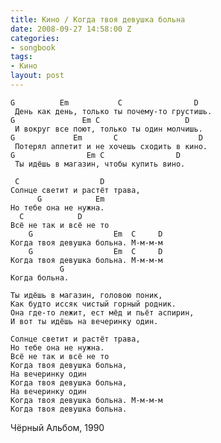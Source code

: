 ```yaml
---
title: Кино / Когда твоя девушка больна
date: 2008-09-27 14:58:00 Z
categories:
- songbook
tags:
- Кино
layout: post
---
```


	G          Em           C                D
	 День как день, только ты почему-то грустишь.
	G               Em C                   D
	 И вокруг все поют, только ты один молчишь.
	G             Em       C                  D
	 Потерял аппетит и не хочешь сходить в кино.
	G                Em C                D
	 Ты идёшь в магазин, чтобы купить вино.
	
	 C                  D
	Солнце светит и растёт трава,
	      G            Em 
	Но тебе она не нужна.
	  C            D
	Всё не так и всё не то
	    G                  Em  C     D
	Когда твоя девушка больна. М-м-м-м
	    G                  Em  C     D
	Когда твоя девушка больна. М-м-м-м
	           G
	Когда больна.
	
	Ты идёшь в магазин, головою поник,
	Как будто иссяк чистый горный родник.
	Она где-то лежит, ест мёд и пьёт аспирин,
	И вот ты идёшь на вечеринку один.	
	
	Солнце светит и растёт трава,
	Но тебе она не нужна.
	Всё не так и всё не то
	Когда твоя девушка больна,
	На вечеринку один
	Когда твоя девушка больна,
	На вечеринку один
	Когда твоя девушка больна. М-м-м-м
	Когда твоя девушка больна.

Чёрный Альбом, 1990

